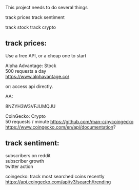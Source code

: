 This project needs to do several things

track prices track sentiment

track stock track crypto

## track prices:

Use a free API, or a cheap one to start

Alpha Advantage: Stock  
500 requests a day  
https://www.alphavantage.co/

or: access api directly.
    
AA:

8NZYH3W3VFJUMQJU

CoinGecko: Crypto  
50 requests / minute
https://github.com/man-c/pycoingecko
https://www.coingecko.com/en/api/documentation?

## track sentiment:

subscribers on reddit  
subscriber growth  
twitter action

coingecko: track most searched coins recently
https://api.coingecko.com/api/v3/search/trending
